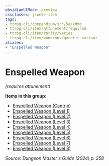 ```yaml
---
obsidianUIMode: preview
cssclasses: json5e-item
tags:
- ttrpg-cli/compendium/src/5e/xdmg
- ttrpg-cli/item/attunement/required
- ttrpg-cli/item/rarity/varies
- ttrpg-cli/item/wondrous/generic-variant
aliases: 
- "Enspelled Weapon"
---
```

# Enspelled Weapon
*(requires attunement)*  



**Items in this group:**

- [Enspelled Weapon (Cantrip)](/3-Mechanics/CLI/items/enspelled-weapon-cantrip-xdmg.md)
- [Enspelled Weapon (Level 1)](/3-Mechanics/CLI/items/enspelled-weapon-level-1-xdmg.md)
- [Enspelled Weapon (Level 2)](/3-Mechanics/CLI/items/enspelled-weapon-level-2-xdmg.md)
- [Enspelled Weapon (Level 3)](/3-Mechanics/CLI/items/enspelled-weapon-level-3-xdmg.md)
- [Enspelled Weapon (Level 4)](/3-Mechanics/CLI/items/enspelled-weapon-level-4-xdmg.md)
- [Enspelled Weapon (Level 5)](/3-Mechanics/CLI/items/enspelled-weapon-level-5-xdmg.md)
- [Enspelled Weapon (Level 6)](/3-Mechanics/CLI/items/enspelled-weapon-level-6-xdmg.md)
- [Enspelled Weapon (Level 7)](/3-Mechanics/CLI/items/enspelled-weapon-level-7-xdmg.md)
- [Enspelled Weapon (Level 8)](/3-Mechanics/CLI/items/enspelled-weapon-level-8-xdmg.md)

*Source: Dungeon Master's Guide (2024) p. 258*